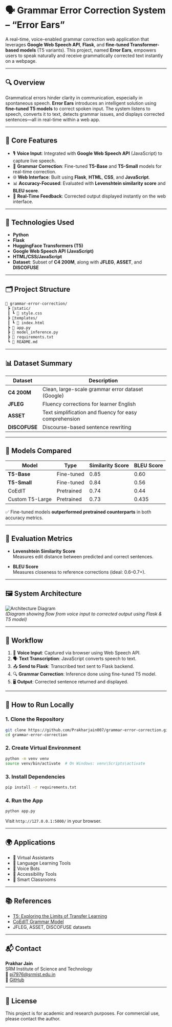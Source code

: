 
# 🗣️ Grammar Error Correction System – “Error Ears”

A real-time, voice-enabled grammar correction web application that leverages **Google Web Speech API**, **Flask**, and **fine-tuned Transformer-based models** (T5 variants). This project, named **Error Ears**, empowers users to speak naturally and receive grammatically corrected text instantly on a webpage.

---

## 🔍 Overview

Grammatical errors hinder clarity in communication, especially in spontaneous speech. **Error Ears** introduces an intelligent solution using **fine-tuned T5 models** to correct spoken input. The system listens to speech, converts it to text, detects grammar issues, and displays corrected sentences—all in real-time within a web app.

---

## 🧠 Core Features

- 🎙️ **Voice Input**: Integrated with **Google Web Speech API** (JavaScript) to capture live speech.
- 📝 **Grammar Correction**: Fine-tuned **T5-Base** and **T5-Small** models for real-time correction.
- 🌐 **Web Interface**: Built using **Flask**, **HTML**, **CSS**, and **JavaScript**.
- 📊 **Accuracy-Focused**: Evaluated with **Levenshtein similarity score** and **BLEU score**.
- 🔁 **Real-Time Feedback**: Corrected output displayed instantly on the web interface.

---

## 🧰 Technologies Used

- **Python**
- **Flask**
- **HuggingFace Transformers (T5)**
- **Google Web Speech API (JavaScript)**
- **HTML/CSS/JavaScript**
- **Dataset**: Subset of **C4 200M**, along with **JFLEG**, **ASSET**, and **DISCOFUSE**

---

## 🗂️ Project Structure

```bash
📁 grammar-error-correction/
 ┣ 📂static/
 ┃ ┗ 📄 style.css
 ┣ 📂templates/
 ┃ ┗ 📄 index.html
 ┣ 📄 app.py
 ┣ 📄 model_inference.py
 ┣ 📄 requirements.txt
 ┗ 📄 README.md
```

---

## 📊 Dataset Summary

| Dataset        | Description                                            |
|----------------|--------------------------------------------------------|
| **C4 200M**    | Clean, large-scale grammar error dataset (Google)     |
| **JFLEG**      | Fluency corrections for learner English               |
| **ASSET**      | Text simplification and fluency for easy comprehension|
| **DISCOFUSE**  | Discourse-based sentence rewriting                    |

---

## 🧪 Models Compared

| Model              | Type        | Similarity Score | BLEU Score |
|-------------------|-------------|------------------|------------|
| **T5-Base**        | Fine-tuned  | 0.85             | 0.60       |
| **T5-Small**       | Fine-tuned  | 0.84             | 0.56       |
| CoEdIT             | Pretrained  | 0.74             | 0.44       |
| Custom T5-Large    | Pretrained  | 0.73             | 0.435      |

✅ Fine-tuned models **outperformed pretrained counterparts** in both accuracy metrics.

---

## 🧪 Evaluation Metrics

- **Levenshtein Similarity Score**  
  Measures edit distance between predicted and correct sentences.

- **BLEU Score**  
  Measures closeness to reference corrections (ideal: 0.6–0.7+).

---

## 🖼️ System Architecture

![Architecture Diagram](./static/architecture.png)  
*(Diagram showing flow from voice input to corrected output using Flask & T5 model)*

---

## 🔄 Workflow

1. 🎤 **Voice Input**: Captured via browser using Web Speech API.
2. 🗣️ **Text Transcription**: JavaScript converts speech to text.
3. 📤 **Send to Flask**: Transcribed text sent to Flask backend.
4. 🔍 **Grammar Correction**: Inference done using fine-tuned T5 model.
5. 🖥️ **Output**: Corrected sentence returned and displayed.

---

## 🚀 How to Run Locally

### 1. Clone the Repository
```bash
git clone https://github.com/Prakharjain007/grammar-error-correction.git
cd grammar-error-correction
```

### 2. Create Virtual Environment
```bash
python -m venv venv
source venv/bin/activate  # On Windows: venv\Scripts\activate
```

### 3. Install Dependencies
```bash
pip install -r requirements.txt
```

### 4. Run the App
```bash
python app.py
```

Visit `http://127.0.0.1:5000/` in your browser.

---

## 🌍 Applications

- 🔸 Virtual Assistants
- 🔸 Language Learning Tools
- 🔸 Voice Bots
- 🔸 Accessibility Tools
- 🔸 Smart Classrooms

---

## 📚 References

- [T5: Exploring the Limits of Transfer Learning](https://arxiv.org/abs/1910.10683)
- [CoEdIT Grammar Model](https://huggingface.co/google/flan-t5-large)
- JFLEG, ASSET, DISCOFUSE datasets

---

## 📬 Contact

**Prakhar Jain**  
SRM Institute of Science and Technology  
📧 pj7976@srmist.edu.in  
🔗 [GitHub](https://github.com/Prakharjain007)

---

## 📄 License

This project is for academic and research purposes. For commercial use, please contact the author.
